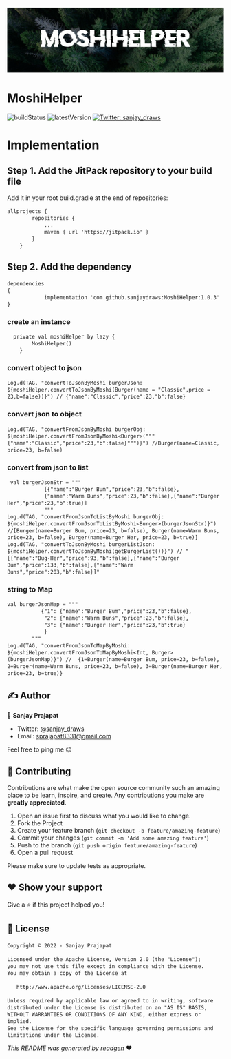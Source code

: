 ![](cover.jpeg)

# MoshiHelper

![buildStatus](https://img.shields.io/github/workflow/status/sanjaydraws/MoshiHelper/Publish?style=plastic)
![latestVersion](https://img.shields.io/github/v/tag/sanjaydraws/MoshiHelper)
<a href="https://twitter.com/sanjay_draws" target="_blank">
<img alt="Twitter: sanjay_draws" src="https://img.shields.io/twitter/follow/sanjay_draws.svg?style=social" />
</a>



# Implementation

## Step 1. Add the JitPack repository to your build file
Add it in your root build.gradle at the end of repositories:

```
allprojects {
		repositories {
			...
			maven { url 'https://jitpack.io' }
		}
	}
```

## Step 2. Add the dependency
```
dependencies
{
	        implementation 'com.github.sanjaydraws:MoshiHelper:1.0.3'
}
```

### create an instance
```
  private val moshiHelper by lazy {
        MoshiHelper()
    }
```

### convert object to json
```
Log.d(TAG, "convertToJsonByMoshi burgerJson: ${moshiHelper.convertToJsonByMoshi(Burger(name = "Classic",price = 23,b=false))}") // {"name":"Classic","price":23,"b":false}
```

### convert json to object
```
Log.d(TAG, "convertFromJsonByMoshi burgerObj: ${moshiHelper.convertFromJsonByMoshi<Burger>("""{"name":"Classic","price":23,"b":false}""")}") //Burger(name=Classic, price=23, b=false)
```

### convert from json to list
```
 val burgerJsonStr = """
            [{"name":"Burger Bum","price":23,"b":false},
            {"name":"Warm Buns","price":23,"b":false},{"name":"Burger Her","price":23,"b":true}]
            """
Log.d(TAG, "convertFromJsonToListByMoshi burgerObj: ${moshiHelper.convertFromJsonToListByMoshi<Burger>(burgerJsonStr)}") //[Burger(name=Burger Bum, price=23, b=false), Burger(name=Warm Buns, price=23, b=false), Burger(name=Burger Her, price=23, b=true)]
Log.d(TAG, "convertToJsonByMoshi burgerListJson: ${moshiHelper.convertToJsonByMoshi(getBurgerList())}") // "[{"name":"Bug-Her","price":93,"b":false},{"name":"Burger Bum","price":133,"b":false},{"name":"Warm Buns","price":203,"b":false}]"

```

### string  to Map
```
val burgerJsonMap = """
           {"1": {"name":"Burger Bum","price":23,"b":false},
            "2": {"name":"Warm Buns","price":23,"b":false},
            "3": {"name":"Burger Her","price":23,"b":true}
            }
        """
Log.d(TAG, "convertFromJsonToMapByMoshi: ${moshiHelper.convertFromJsonToMapByMoshi<Int, Burger>(burgerJsonMap)}") //  {1=Burger(name=Burger Bum, price=23, b=false), 2=Burger(name=Warm Buns, price=23, b=false), 3=Burger(name=Burger Her, price=23, b=true)}
```

## ✍️ Author

👤 **Sanjay Prajapat**

* Twitter: <a href="https://twitter.com/sanjay_draws" target="_blank">@sanjay_draws</a>
* Email: sprajapat8331@gmail.com

Feel free to ping me 😉

## 🤝 Contributing

Contributions are what make the open source community such an amazing place to be learn, inspire, and create. Any
contributions you make are **greatly appreciated**.

1. Open an issue first to discuss what you would like to change.
1. Fork the Project
1. Create your feature branch (`git checkout -b feature/amazing-feature`)
1. Commit your changes (`git commit -m 'Add some amazing feature'`)
1. Push to the branch (`git push origin feature/amazing-feature`)
1. Open a pull request

Please make sure to update tests as appropriate.

## ❤ Show your support

Give a ⭐️ if this project helped you!

## 📝 License

```
Copyright © 2022 - Sanjay Prajapat

Licensed under the Apache License, Version 2.0 (the "License");
you may not use this file except in compliance with the License.
You may obtain a copy of the License at

   http://www.apache.org/licenses/LICENSE-2.0

Unless required by applicable law or agreed to in writing, software
distributed under the License is distributed on an "AS IS" BASIS,
WITHOUT WARRANTIES OR CONDITIONS OF ANY KIND, either express or implied.
See the License for the specific language governing permissions and
limitations under the License.
```

_This README was generated by [readgen](https://github.com/theapache64/readgen)_ ❤